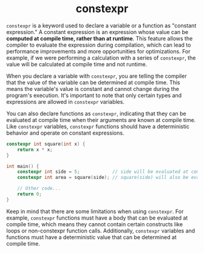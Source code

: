 <div align="center">
  <h1> constexpr </h1>
</div>

`constexpr` is a keyword used to declare a variable or a function as "constant expression." A constant expression is an expression whose value can be **computed at compile time, rather than at runtime**. This feature allows the compiler to evaluate the expression during compilation, which can lead to performance improvements and more opportunities for optimizations. For example, if we were performing a calculation with a series of `constexpr`, the value will be calculated at compile time and not runtime.

When you declare a variable with `constexpr`, you are telling the compiler that the value of the variable can be determined at compile time. This means the variable's value is constant and cannot change during the program's execution. It's important to note that only certain types and expressions are allowed in `constexpr` variables.

You can also declare functions as `constexpr`, indicating that they can be evaluated at compile time when their arguments are known at compile time. Like `constexpr` variables, `constexpr` functions should have a deterministic behavior and operate on constant expressions.

```C++
constexpr int square(int x) {
    return x * x;
}

int main() {
    constexpr int side = 5;            // side will be evaluated at compile time
    constexpr int area = square(side); // square(side) will also be evaluated at compile time

    // Other code...
    return 0;
}

```

Keep in mind that there are some limitations when using `constexpr`. For example, `constexpr` functions must have a body that can be evaluated at compile time, which means they cannot contain certain constructs like loops or non-constexpr function calls. Additionally, `constexpr` variables and functions must have a deterministic value that can be determined at compile time.